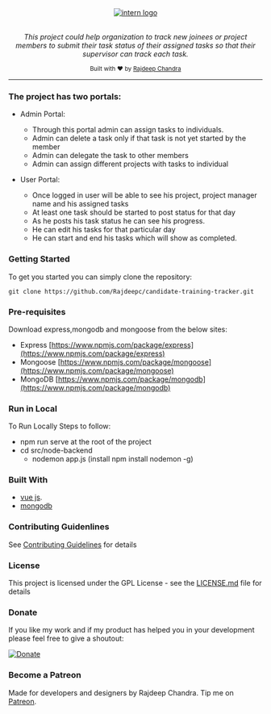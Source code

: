 <div align="center">
  <a href="#"><img src="https://github.com/Rajdeepc/intern-tracker/blob/master/github/intern.png?raw=true" alt="intern logo"></a>
  <br>
  <br>
  <p>
     <i>This project could help organization to track new joinees or project members to submit their task status of their assigned tasks so that their supervisor can track each task. </i>
  </p>
  <p>
  </p>
  <p>
    <sub>Built with ❤︎ by
      <a href="https://github.com/Rajdeepc">Rajdeep Chandra</a> 
    </sub>
  </p>
</div>

---


### The project has two portals:
 * Admin Portal:
    - Through this portal admin can assign tasks to individuals.
    - Admin can delete a task only if that task is not yet started by the member
    - Admin can delegate the task to other members
    - Admin can assign different projects with tasks to individual

* User Portal: 
    - Once logged in user will be able to see his project, project manager name and his assigned tasks
    - At least one task should be started to post status for that day
    - As he posts his task status he can see his progress.
    - He can edit his tasks for that particular day
    - He can start and end his tasks which will show as completed.




### Getting Started

To get you started you can simply clone the repository:

```
git clone https://github.com/Rajdeepc/candidate-training-tracker.git
```


### Pre-requisites
Download express,mongodb and mongoose from the below sites:
 - Express [https://www.npmjs.com/package/express](https://www.npmjs.com/package/express)
 - Mongoose [https://www.npmjs.com/package/mongoose](https://www.npmjs.com/package/mongoose)
 - MongoDB [https://www.npmjs.com/package/mongodb](https://www.npmjs.com/package/mongodb)


### Run in Local

To Run Locally Steps to follow:

* npm run serve at the root of the project
* cd src/node-backend
    - nodemon app.js (install npm  install nodemon -g)

### Built With

* [vue js](https://github.com/vuejs/vue).
* [mongodb](https://github.com/mongodb/mongo)


### Contributing Guidenlines

See [Contributing Guidelines](CONTRIBUTING.md) for details

### License

This project is licensed under the GPL License - see the [LICENSE.md](LICENSE.md) file for details

### Donate

If you like my work and if my product has helped you in your development please feel free to give a shoutout:

[![Donate](https://img.shields.io/badge/Donate-PayPal-green.svg)](https://paypal.me/RajdeepC?locale.x=en_GB)

### Become a Patreon
Made for developers and designers by Rajdeep Chandra. Tip me on [Patreon](https://www.patreon.com/chandraraj).
